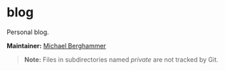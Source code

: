 # blog

Personal blog.

**Maintainer:** [Michael Berghammer](mailto:info@mbelab.de)

> **Note:** Files in subdirectories named *private* are not tracked by Git.
